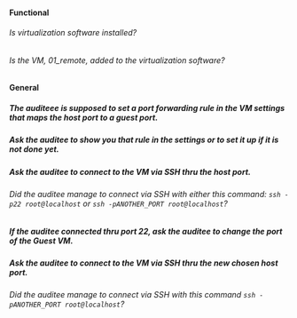 #### Functional

###### Is virtualization software installed?

###### Is the VM, 01_remote, added to the virtualization software?

#### General

##### The auditeee is supposed to set a port forwarding rule in the VM settings that maps the host port to a guest port.

##### Ask the auditee to show you that rule in the settings or to set it up if it is not done yet.

##### Ask the auditee to connect to the VM via SSH thru the host port.

###### Did the auditee manage to connect via SSH with either this command: `ssh -p22 root@localhost` or `ssh -pANOTHER_PORT root@localhost`?

##### If the auditee connected thru port 22, ask the auditee to change the port of the Guest VM.

##### Ask the auditee to connect to the VM via SSH thru the new chosen host port.

###### Did the auditee manage to connect via SSH with this command `ssh -pANOTHER_PORT root@localhost`?
